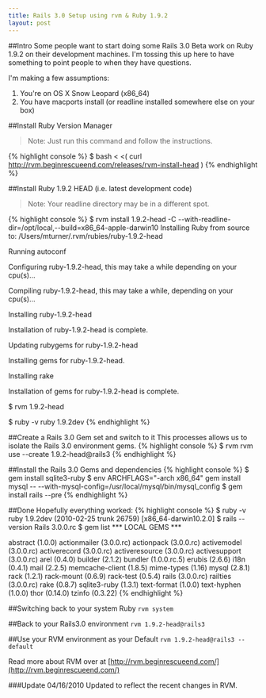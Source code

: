 ```yaml
--- 
title: Rails 3.0 Setup using rvm & Ruby 1.9.2
layout: post
---
```

##Intro
Some people want to start doing some Rails 3.0 Beta work on Ruby 1.9.2 on their development machines. I'm tossing this up here to have something to point people to when they have questions. 


I'm making a few assumptions:  

1. You're on OS X Snow Leopard (x86_64)
2. You have macports install (or readline installed somewhere else on your box) 

##Install Ruby Version Manager
> Note: Just run this command and follow the instructions. 

{% highlight console %}
$ bash < <( curl http://rvm.beginrescueend.com/releases/rvm-install-head )
{% endhighlight %}

##Install Ruby 1.9.2 HEAD (i.e. latest development code)
> Note: Your readline directory may be in a different spot. 

{% highlight console %}
$ rvm install 1.9.2-head -C --with-readline-dir=/opt/local,--build=x86_64-apple-darwin10
Installing Ruby from source to: /Users/mturner/.rvm/rubies/ruby-1.9.2-head

Running autoconf

Configuring ruby-1.9.2-head, this may take a while depending on your cpu(s)...

Compiling ruby-1.9.2-head, this may take a while, depending on your cpu(s)...

Installing ruby-1.9.2-head

Installation of ruby-1.9.2-head is complete.

Updating rubygems for ruby-1.9.2-head

Installing gems for ruby-1.9.2-head.

Installing rake

Installation of gems for ruby-1.9.2-head is complete.

$ rvm 1.9.2-head

$ ruby -v
ruby 1.9.2dev
{% endhighlight %}


##Create a Rails 3.0 Gem set and switch to it
This processes allows us to isolate the Rails 3.0 environment gems. 
{% highlight console %}
$ rvm rvm use --create 1.9.2-head@rails3
{% endhighlight %}


##Install the Rails 3.0 Gems and dependencies 
{% highlight console %}
$ gem install sqlite3-ruby
$ env ARCHFLAGS="-arch x86_64" gem install mysql -- --with-mysql-config=/usr/local/mysql/bin/mysql_config
$ gem install rails --pre
{% endhighlight %}


##Done
Hopefully everything worked:
{% highlight console %}
$ ruby -v
  ruby 1.9.2dev (2010-02-25 trunk 26759) [x86_64-darwin10.2.0]
$ rails --version
  Rails 3.0.0.rc
$ gem list
  *** LOCAL GEMS ***

  abstract (1.0.0)
  actionmailer (3.0.0.rc)
  actionpack (3.0.0.rc)
  activemodel (3.0.0.rc)
  activerecord (3.0.0.rc)
  activeresource (3.0.0.rc)
  activesupport (3.0.0.rc)
  arel (0.4.0)
  builder (2.1.2)
  bundler (1.0.0.rc.5)
  erubis (2.6.6)
  i18n (0.4.1)
  mail (2.2.5)
  memcache-client (1.8.5)
  mime-types (1.16)
  mysql (2.8.1)
  rack (1.2.1)
  rack-mount (0.6.9)
  rack-test (0.5.4)
  rails (3.0.0.rc)
  railties (3.0.0.rc)
  rake (0.8.7)
  sqlite3-ruby (1.3.1)
  text-format (1.0.0)
  text-hyphen (1.0.0)
  thor (0.14.0)
  tzinfo (0.3.22)
{% endhighlight %}

##Switching back to your system Ruby
`rvm system`

##Back to your Rails3.0 environment
`rvm 1.9.2-head@rails3`

##Use your RVM environment as your Default 
`rvm 1.9.2-head@rails3 --default`

Read more about RVM over at [http://rvm.beginrescueend.com/](http://rvm.beginrescueend.com/)

###Update 04/16/2010
Updated to reflect the recent changes in RVM.
